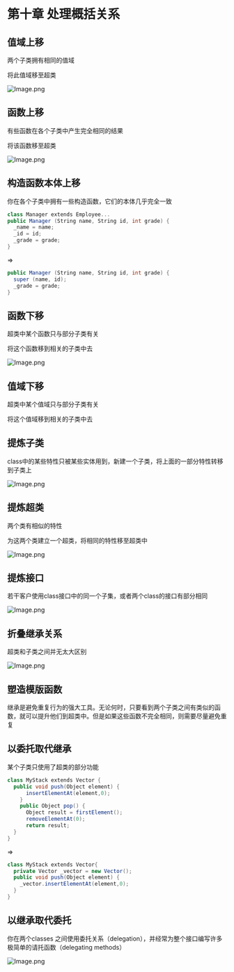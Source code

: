 # 第十章 处理概括关系

## 值域上移

两个子类拥有相同的值域

将此值域移至超类

![Image.png](%E7%AC%AC%E5%8D%81%E7%AB%A0%E5%A4%84%E7%90%86%E6%A6%82%E6%8B%AC%E5%85%B3%E7%B3%BB.assets/Image.png)

## 函数上移

有些函数在各个子类中产生完全相同的结果

将该函数移至超类

![Image.png](%E7%AC%AC%E5%8D%81%E7%AB%A0%E5%A4%84%E7%90%86%E6%A6%82%E6%8B%AC%E5%85%B3%E7%B3%BB.assets/Image(2).png)

## 构造函数本体上移

你在各个子类中拥有一些构造函数，它们的本体几乎完全一致

```cs
class Manager extends Employee...
public Manager (String name, String id, int grade) {
  _name = name;
  _id = id;
  _grade = grade;
}
```

=>

```cs
public Manager (String name, String id, int grade) {
  super (name, id);
  _grade = grade;
}
```

## 函数下移

超类中某个函数只与部分子类有关

将这个函数移到相关的子类中去

![Image.png](%E7%AC%AC%E5%8D%81%E7%AB%A0%E5%A4%84%E7%90%86%E6%A6%82%E6%8B%AC%E5%85%B3%E7%B3%BB.assets/Image(3).png)

## 值域下移

超类中某个值域只与部分子类有关

将这个值域移到相关的子类中去

## 提炼子类

class中的某些特性只被某些实体用到，新建一个子类，将上面的一部分特性转移到子类上

![Image.png](%E7%AC%AC%E5%8D%81%E7%AB%A0%E5%A4%84%E7%90%86%E6%A6%82%E6%8B%AC%E5%85%B3%E7%B3%BB.assets/Image(4).png)

## 提炼超类

两个类有相似的特性

为这两个类建立一个超类，将相同的特性移至超类中

![Image.png](%E7%AC%AC%E5%8D%81%E7%AB%A0%E5%A4%84%E7%90%86%E6%A6%82%E6%8B%AC%E5%85%B3%E7%B3%BB.assets/Image(5).png)

## 提炼接口

若干客户使用class接口中的同一个子集，或者两个class的接口有部分相同

![Image.png](%E7%AC%AC%E5%8D%81%E7%AB%A0%E5%A4%84%E7%90%86%E6%A6%82%E6%8B%AC%E5%85%B3%E7%B3%BB.assets/Image(6).png)

## 折叠继承关系

超类和子类之间并无太大区别

![Image.png](%E7%AC%AC%E5%8D%81%E7%AB%A0%E5%A4%84%E7%90%86%E6%A6%82%E6%8B%AC%E5%85%B3%E7%B3%BB.assets/Image(7).png)

## 塑造模版函数

继承是避免重复行为的强大工具。无论何时，只要看到两个子类之间有类似的函数，就可以提升他们到超类中。但是如果这些函数不完全相同，则需要尽量避免重复

## 以委托取代继承

某个子类只使用了超类的部分功能

```cs
class MyStack extends Vector {
  public void push(Object element) {
      insertElementAt(element,0);
    }
    public Object pop() {
      Object result = firstElement();
      removeElementAt(0);
      return result;
  }
}
```

=>

```cs
class MyStack extends Vector{
  private Vector _vector = new Vector();
  public void push(Object element) {
    _vector.insertElementAt(element,0);
  }
}
```

## 以继承取代委托

你在两个classes 之间使用委托关系（delegation），并经常为整个接口编写许多极简单的请托函数（delegating methods）

![Image.png](%E7%AC%AC%E5%8D%81%E7%AB%A0%E5%A4%84%E7%90%86%E6%A6%82%E6%8B%AC%E5%85%B3%E7%B3%BB.assets/Image(8).png)

